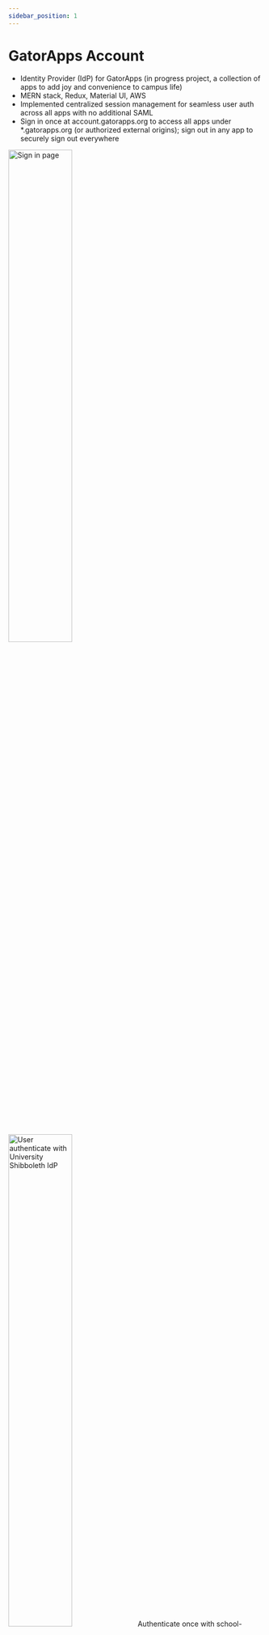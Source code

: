 ```yaml
---
sidebar_position: 1
---
```


# GatorApps Account

- Identity Provider (IdP) for GatorApps (in progress project, a collection of apps to add joy and convenience to campus life)
- MERN stack, Redux, Material UI, AWS
- Implemented centralized session management for seamless user auth across all apps with no additional SAML
- Sign in once at account.gatorapps.org to access all apps under *.gatorapps.org (or authorized external origins); sign out in any app to securely sign out everywhere

<p float="left">
  <img alt="Sign in page" src="https://portfolio-lukexli-com.s3.us-east-1.amazonaws.com/img/ga_account-sign_in.jpg" width="50%" />
  <img alt="User authenticate with University Shibboleth IdP" src="https://portfolio-lukexli-com.s3.us-east-1.amazonaws.com/img/ga_account-auth_uf.jpg" width="50%" />
  Authenticate once with school-managed accounts through University Shibboleth
</p>

<p float="left">
  <img alt="Account dashboard profile section" src="https://portfolio-lukexli-com.s3.us-east-1.amazonaws.com/img/ga_account-left_menu.jpg" width="50%" />
  <img alt="Dialog" src="https://portfolio-lukexli-com.s3.us-east-1.amazonaws.com/img/ga_account-dialogue.jpg" width="50%" />
  Dynamic and adaptive rendering
</p>

<p float="left">
  <img alt="Display skeleton while loading account profile" src="https://portfolio-lukexli-com.s3.us-east-1.amazonaws.com/img/ga_account-loading_skeleton.jpg" width="50%" />
  <img alt="Handle section error" src="https://portfolio-lukexli-com.s3.us-east-1.amazonaws.com/img/ga_account-page_error.jpg" width="50%" />
  Handle transitions and errors gracefully
</p>

<p float="left">
  <img alt="Handle dialog error" src="https://portfolio-lukexli-com.s3.us-east-1.amazonaws.com/img/ga_account-dialogue_error.jpg" width="50%" />
  <img alt="Handle app error" src="https://portfolio-lukexli-com.s3.us-east-1.amazonaws.com/img/ga_account-app_error.jpg" width="50%" /> 
</p>
